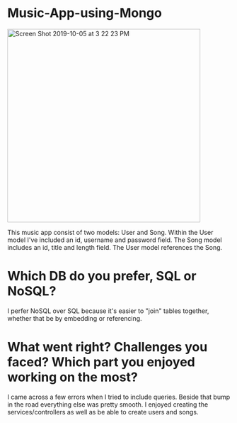 # Music-App-using-Mongo
<img width="436" alt="Screen Shot 2019-10-05 at 3 22 23 PM" src="https://user-images.githubusercontent.com/54462998/66259955-09f20280-e786-11e9-8689-43b207095ca7.png">

This music app consist of two models: User and Song. Within the User model I've included an id, username and password field. The Song model includes an id, title and length field. The User model references the Song.

# Which DB do you prefer, SQL or NoSQL?
I perfer NoSQL over SQL because it's easier to "join" tables together, whether that be by embedding or referencing.

# What went right? Challenges you faced? Which part you enjoyed working on the most?
I came across a few errors when I tried to include queries. Beside that bump in the road everything else was pretty smooth. I enjoyed creating the services/controllers as well as be able to create users and songs.
